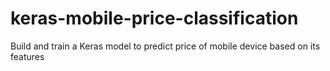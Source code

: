 # keras-mobile-price-classification
Build and train a Keras model to predict price of mobile device based on its features
